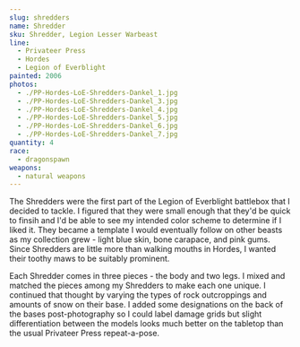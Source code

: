 ```yaml
---
slug: shredders
name: Shredder
sku: Shredder, Legion Lesser Warbeast
line:
  - Privateer Press
  - Hordes
  - Legion of Everblight
painted: 2006
photos:
  - ./PP-Hordes-LoE-Shredders-Dankel_1.jpg
  - ./PP-Hordes-LoE-Shredders-Dankel_3.jpg
  - ./PP-Hordes-LoE-Shredders-Dankel_4.jpg
  - ./PP-Hordes-LoE-Shredders-Dankel_5.jpg
  - ./PP-Hordes-LoE-Shredders-Dankel_6.jpg
  - ./PP-Hordes-LoE-Shredders-Dankel_7.jpg
quantity: 4
race:
  - dragonspawn
weapons:
  - natural weapons
---
```


The Shredders were the first part of the Legion of Everblight battlebox that I decided to tackle. I figured that they were small enough that they'd be quick to finsih and I'd be able to see my intended color scheme to determine if I liked it. They became a template I would eventually follow on other beasts as my collection grew - light blue skin, bone carapace, and pink gums. Since Shredders are little more than walking mouths in Hordes, I wanted their toothy maws to be suitably prominent.

Each Shredder comes in three pieces - the body and two legs. I mixed and matched the pieces among my Shredders to make each one unique. I continued that thought by varying the types of rock outcroppings and amounts of snow on their base. I added some designations on the back of the bases post-photography so I could label damage grids but slight differentiation between the models looks much better on the tabletop than the usual Privateer Press repeat-a-pose.
